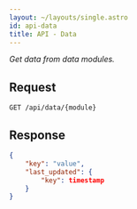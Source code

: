 ```yaml
---
layout: ~/layouts/single.astro
id: api-data
title: API - Data
---
```


_Get data from data modules._

## Request

```http
GET /api/data/{module}
```

## Response

```json
{
    "key": "value",
    "last_updated": {
        "key": timestamp
    }
}
```
